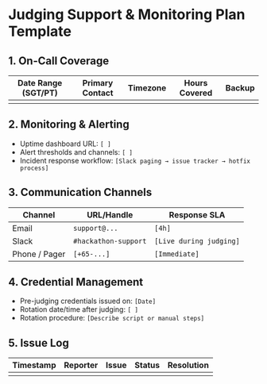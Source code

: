 # Judging Support & Monitoring Plan Template

## 1. On-Call Coverage

| Date Range (SGT/PT) | Primary Contact | Timezone | Hours Covered | Backup |
| ------------------- | --------------- | -------- | ------------- | ------ |
|                     |                 |          |               |        |

## 2. Monitoring & Alerting

- Uptime dashboard URL: `[ ]`
- Alert thresholds and channels: `[ ]`
- Incident response workflow: `[Slack paging → issue tracker → hotfix process]`

## 3. Communication Channels

| Channel       | URL/Handle           | Response SLA            |
| ------------- | -------------------- | ----------------------- |
| Email         | `support@...`        | `[4h]`                  |
| Slack         | `#hackathon-support` | `[Live during judging]` |
| Phone / Pager | `[+65-...]`          | `[Immediate]`           |

## 4. Credential Management

- Pre-judging credentials issued on: `[Date]`
- Rotation date/time after judging: `[ ]`
- Rotation procedure: `[Describe script or manual steps]`

## 5. Issue Log

| Timestamp | Reporter | Issue | Status | Resolution |
| --------- | -------- | ----- | ------ | ---------- |
|           |          |       |        |            |
